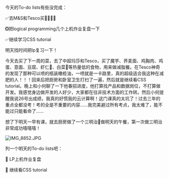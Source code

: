 今天的To-do lists有些没完成：

✅去M&S和Tesco买🦐🥚🥬🍝

❎把logical programming几个上机作业复盘一下

✅继续学习CSS tutorial

明天找时间把lp复习一下！

今天去买了下一周的菜，去了中超玛莎和Tesco，买了魔芋、荞麦面、鸡胸肉、鸡蛋、意面、豆腐、虾仁🍤、白菜🥬等热量低的食物，用来做减脂餐。在Tesco神奇的发现了那种可以喷的瓶装橄榄油，一喷就是一卡路里，真的超级适合我这种在减肥的人！！！回来后把厨房和卧室卫生打扫了一遍，然后就是继续看CSS tutorial。晚上和小何聊了一下他春招进度，他打算找产品和数据岗位，不打算做开发。我感觉身边做开发的人好少，大家都在往非技术方面的工作转。然后小何提醒我说26号出成绩，我真的好慌我的云计算啊！这门课真的太坑了！过去三年的重点全都没考！考的全是不重要的内容……我完美避过所有考点，我太难了，能不能过只能看命了……

想了下明天一早有课，就去厨房做了一个三明治🥪做明天的午餐，第一次做三明治非常成功嘻嘻嘻！

![IMG_8852.JPG](https://i.loli.net/2020/02/24/e5bgWX9kKTBiIt7.jpg)

列一个明天的To-do lists吧：

📌 LP上机作业复盘

📌 继续看CSS tutorial